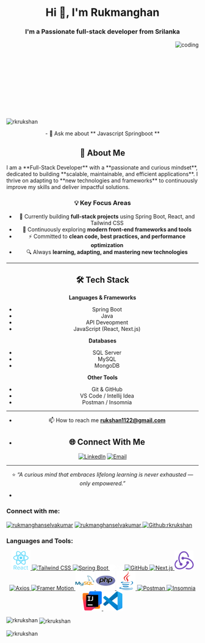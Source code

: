 <h1 align="center">Hi 👋, I'm Rukmanghan</h1>
<h3 align="center">I'm a Passionate full-stack developer from Srilanka</h3>
<img align="right" alt="coding" src="https://media4.giphy.com/media/qgQUggAC3Pfv687qPC/giphy.gif"><br><br><br><br><br><br><br><br><br><br><br>
<p align="left"> <img src="https://komarev.com/ghpvc/?username=rkrukshan&label=Profile%20views&color=0e75b6&style=flat" alt="rkrukshan" /> </p>
<center>
- 💬 Ask me about ** Javascript Springboot **

## 🚀 About Me
<p align = left>
  I am a **Full-Stack Developer** with a **passionate and curious mindset**, dedicated to building **scalable, maintainable, and efficient applications**.  
I thrive on adapting to **new technologies and frameworks** to continuously improve my skills and deliver impactful solutions.  
</p>


### 💡 Key Focus Areas
- 🔭 Currently building **full-stack projects** using Spring Boot, React, and Tailwind CSS  
- 🌱 Continuously exploring **modern front-end frameworks and tools**  
- ⚡ Committed to **clean code, best practices, and performance optimization**  
- 🔍 Always **learning, adapting, and mastering new technologies**


---

## 🛠️ Tech Stack

**Languages & Frameworks**  
- Spring Boot
- Java  
- API Deveopment  
- JavaScript (React, Next.js)  

**Databases**  
- SQL Server  
- MySQL  
- MongoDB  

**Other Tools**  
- Git & GitHub  
- VS Code  / Intellij Idea 
- Postman / Insomnia

---

- 📫 How to reach me **rukshan1122@gmail.com**

- ## 🌐 Connect With Me
[![LinkedIn](https://img.shields.io/badge/LinkedIn-blue?style=flat&logo=linkedin)]([https://linkedin.com](https://www.linkedin.com/in/rukmanghan-selvakumar/))  
[![Email](https://img.shields.io/badge/Email-red?style=flat&logo=gmail)](mailto:your-rukshan1122@gmail.com)  

---

⭐️ *“A curious mind that embraces lifelong learning is never exhausted — only empowered.”*

- </center>

<h3 align="left">Connect with me:</h3>
<p align="left">
<a href="https://www.linkedin.com/in/rukmanghan-selvakumar/" target="blank"><img align="center" src="https://raw.githubusercontent.com/rahuldkjain/github-profile-readme-generator/master/src/images/icons/Social/linked-in-alt.svg" alt="rukmanghanselvakumar" height="30" width="40" /></a>
<a href="https://medium.com/@rukshan1122" target="_blank">
  <img align="center" src="https://raw.githubusercontent.com/rahuldkjain/github-profile-readme-generator/master/src/images/icons/Social/medium.svg" alt="rukmanghanselvakumar" height="30" width="40" />
</a>
<a href="https://github.com/rkrukshan" target="blank"><img align="center" src="https://cdn.jsdelivr.net/gh/devicons/devicon/icons/github/github-original.svg" alt="Github:rkrukshan" height="30" width="40" /></a>
</p>

<h3 align="left">Languages and Tools:</h3>



<p align="center">

  <!-- React -->
  <a href="https://reactjs.org/" target="_blank" rel="noreferrer">
    <img src="https://raw.githubusercontent.com/devicons/devicon/master/icons/react/react-original-wordmark.svg" alt="React" width="50" height="50" class="tech-icon"/>
  </a>

  <!-- Tailwind CSS -->
  <a href="https://tailwindcss.com/" target="_blank" rel="noreferrer">
    <img src="https://www.vectorlogo.zone/logos/tailwindcss/tailwindcss-icon.svg" alt="Tailwind CSS" width="50" height="50" class="tech-icon"/>
  </a>

  <!-- Spring Boot -->
  <a href="https://spring.io/projects/spring-boot" target="_blank" rel="noreferrer">
    <img src="https://www.vectorlogo.zone/logos/springio/springio-icon.svg" alt="Spring Boot" width="50" height="50" class="tech-icon"/>
  </a>

  <!-- Git -->
 <a href="https://git-scm.com/" target="_blank" rel="noreferrer">
  <img 
    src="https://www.vectorlogo.zone/logos/git-scm/git-scm-icon.svg" 
    alt="Git" 
    width="50" 
    height="50" 
    class="tech-icon"
    style="filter: brightness(0) invert(1);"
  />
</a>


  <!-- GitHub -->
  <a href="https://github.com/rkrukshan" target="_blank" rel="noreferrer">
    <img src="https://cdn.jsdelivr.net/gh/devicons/devicon/icons/github/github-original.svg" alt="GitHub" width="50" height="50" class="tech-icon"/>
  </a>


  <!-- Next.js -->
  <a href="https://nextjs.org/" target="_blank" rel="noreferrer">
    <img src="https://cdn.jsdelivr.net/gh/devicons/devicon/icons/nextjs/nextjs-original.svg" alt="Next.js" width="50" height="50" class="tech-icon"/>
  </a>

  <!-- Redux -->
  <a href="https://redux.js.org" target="_blank" rel="noreferrer">
    <img src="https://raw.githubusercontent.com/devicons/devicon/master/icons/redux/redux-original.svg" alt="Redux" width="50" height="50" class="tech-icon"/>
  </a>

  <!-- Axios -->
  <a href="https://axios-http.com/" target="_blank" rel="noreferrer">
    <img src="https://axios-http.com/assets/logo.svg" alt="Axios" width="50" height="50" class="tech-icon"/>
  </a>

  <!-- Framer Motion -->
  <a href="https://www.framer.com/motion/" target="_blank" rel="noreferrer">
    <img src="https://www.vectorlogo.zone/logos/framer/framer-icon.svg" alt="Framer Motion" width="50" height="50" class="tech-icon"/>
  </a>

  <!-- MySQL -->
  <a href="https://www.mysql.com/" target="_blank" rel="noreferrer">
    <img src="https://raw.githubusercontent.com/devicons/devicon/master/icons/mysql/mysql-original-wordmark.svg" alt="MySQL" width="50" height="50" class="tech-icon"/>
  </a>

  <!-- PHP -->
  <a href="https://www.php.net/" target="_blank" rel="noreferrer">
    <img src="https://raw.githubusercontent.com/devicons/devicon/master/icons/php/php-original.svg" alt="PHP" width="50" height="50" class="tech-icon"/>
  </a>

  <!-- Java -->
  <a href="https://www.java.com" target="_blank" rel="noreferrer">
    <img src="https://raw.githubusercontent.com/devicons/devicon/master/icons/java/java-original.svg" alt="Java" width="50" height="50" class="tech-icon"/>
  </a>

  <!-- Postman -->
  <a href="https://www.postman.com/" target="_blank" rel="noreferrer">
    <img src="https://www.vectorlogo.zone/logos/getpostman/getpostman-icon.svg" alt="Postman" width="50" height="50" class="tech-icon"/>
  </a>

  <!-- Insomnia -->
  <a href="https://insomnia.rest/" target="_blank" rel="noreferrer">
    <img src="https://raw.githubusercontent.com/get-icon/geticon/master/icons/insomnia.svg" alt="Insomnia" width="50" height="50" class="tech-icon"/>
  </a>

  <!-- IntelliJ IDEA -->
  <a href="https://www.jetbrains.com/idea/" target="_blank" rel="noreferrer">
    <img src="https://raw.githubusercontent.com/devicons/devicon/master/icons/intellij/intellij-original.svg" alt="IntelliJ IDEA" width="50" height="50" class="tech-icon"/>
  </a>

  <!-- VS Code -->
  <a href="https://code.visualstudio.com/" target="_blank" rel="noreferrer">
    <img src="https://raw.githubusercontent.com/devicons/devicon/master/icons/vscode/vscode-original.svg" alt="VS Code" width="50" height="50" class="tech-icon"/>
  </a>

</p>






<p><img align="left" src="https://github-readme-stats.vercel.app/api/top-langs?username=rkrukshan&show_icons=true&locale=en&layout=compact" alt="rkrukshan" /></p>

<p>&nbsp;<img align="center" src="https://github-readme-stats.vercel.app/api?username=rkrukshan&show_icons=true&locale=en" alt="rkrukshan" /></p>

<p><img align="center" src="https://github-readme-streak-stats.herokuapp.com/?user=rkrukshan&" alt="rkrukshan" /></p>
